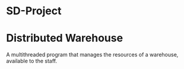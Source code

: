 # SD-Project
<h1>Distributed Warehouse</h1>
A multithreaded program that manages the resources of a warehouse, available to the staff.

